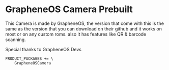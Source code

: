 # GrapheneOS Camera Prebuilt
This Camera is made by GrapheneOS, the version that come with this is the same as the version that you can download on their github and it works on most or on any custom roms. also it has features like QR & barcode scanning.

Special thanks to GrapheneOS Devs

```
PRODUCT_PACKAGES += \
    GrapheneOSCamera
```
